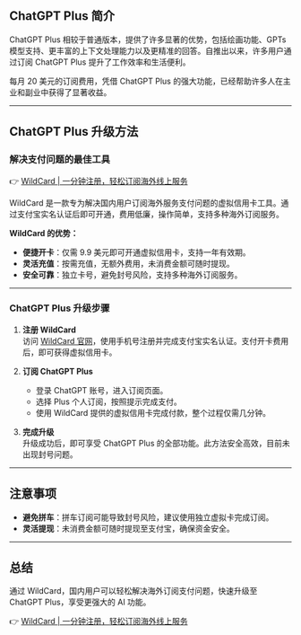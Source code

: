 ## ChatGPT Plus 简介

ChatGPT Plus 相较于普通版本，提供了许多显著的优势，包括绘画功能、GPTs 模型支持、更丰富的上下文处理能力以及更精准的回答。自推出以来，许多用户通过订阅 ChatGPT Plus 提升了工作效率和生活便利。

每月 20 美元的订阅费用，凭借 ChatGPT Plus 的强大功能，已经帮助许多人在主业和副业中获得了显著收益。

---

## ChatGPT Plus 升级方法

### 解决支付问题的最佳工具

👉 [WildCard | 一分钟注册，轻松订阅海外线上服务](https://bit.ly/bewildcard)

WildCard 是一款专为解决国内用户订阅海外服务支付问题的虚拟信用卡工具。通过支付宝实名认证后即可开通，费用低廉，操作简单，支持多种海外订阅服务。

**WildCard 的优势：**
- **便捷开卡**：仅需 9.9 美元即可开通虚拟信用卡，支持一年有效期。
- **灵活充值**：按需充值，无额外费用，未消费金额可随时提现。
- **安全可靠**：独立卡号，避免封号风险，支持多种海外订阅服务。

---

### ChatGPT Plus 升级步骤

1. **注册 WildCard**  
   访问 [WildCard 官网](https://bit.ly/bewildcard)，使用手机号注册并完成支付宝实名认证。支付开卡费用后，即可获得虚拟信用卡。

2. **订阅 ChatGPT Plus**  
   - 登录 ChatGPT 账号，进入订阅页面。
   - 选择 Plus 个人订阅，按照提示完成支付。
   - 使用 WildCard 提供的虚拟信用卡完成付款，整个过程仅需几分钟。

3. **完成升级**  
   升级成功后，即可享受 ChatGPT Plus 的全部功能。此方法安全高效，目前未出现封号问题。

---

## 注意事项

- **避免拼车**：拼车订阅可能导致封号风险，建议使用独立虚拟卡完成订阅。
- **灵活提现**：未消费金额可随时提现至支付宝，确保资金安全。

---

## 总结

通过 WildCard，国内用户可以轻松解决海外订阅支付问题，快速升级至 ChatGPT Plus，享受更强大的 AI 功能。

👉 [WildCard | 一分钟注册，轻松订阅海外线上服务](https://bit.ly/bewildcard)